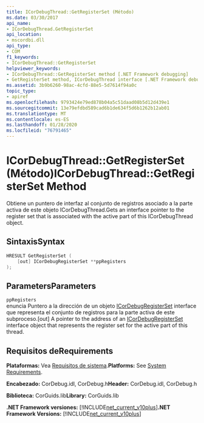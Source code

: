 ```yaml
---
title: ICorDebugThread::GetRegisterSet (Método)
ms.date: 03/30/2017
api_name:
- ICorDebugThread.GetRegisterSet
api_location:
- mscordbi.dll
api_type:
- COM
f1_keywords:
- ICorDebugThread::GetRegisterSet
helpviewer_keywords:
- ICorDebugThread::GetRegisterSet method [.NET Framework debugging]
- GetRegisterSet method, ICorDebugThread interface [.NET Framework debugging]
ms.assetid: 3b9b6260-98ac-4cfd-88e5-5d7614f94a0c
topic_type:
- apiref
ms.openlocfilehash: 9793424e79ed878b04a5c51daad08b5d12d439e1
ms.sourcegitcommit: 13e79efdbd589cad6b1de634f5d6b1262b12ab01
ms.translationtype: MT
ms.contentlocale: es-ES
ms.lasthandoff: 01/28/2020
ms.locfileid: "76791465"
---
```

# <a name="icordebugthreadgetregisterset-method"></a><span data-ttu-id="6cda7-102">ICorDebugThread::GetRegisterSet (Método)</span><span class="sxs-lookup"><span data-stu-id="6cda7-102">ICorDebugThread::GetRegisterSet Method</span></span>
<span data-ttu-id="6cda7-103">Obtiene un puntero de interfaz al conjunto de registros asociado a la parte activa de este objeto ICorDebugThread.</span><span class="sxs-lookup"><span data-stu-id="6cda7-103">Gets an interface pointer to the register set that is associated with the active part of this ICorDebugThread object.</span></span>  
  
## <a name="syntax"></a><span data-ttu-id="6cda7-104">Sintaxis</span><span class="sxs-lookup"><span data-stu-id="6cda7-104">Syntax</span></span>  
  
```cpp  
HRESULT GetRegisterSet (  
    [out] ICorDebugRegisterSet **ppRegisters  
);  
```  
  
## <a name="parameters"></a><span data-ttu-id="6cda7-105">Parameters</span><span class="sxs-lookup"><span data-stu-id="6cda7-105">Parameters</span></span>  
 `ppRegisters`  
 <span data-ttu-id="6cda7-106">enuncia Puntero a la dirección de un objeto [ICorDebugRegisterSet](icordebugregisterset-interface.md) interface que representa el conjunto de registros para la parte activa de este subproceso.</span><span class="sxs-lookup"><span data-stu-id="6cda7-106">[out] A pointer to the address of an [ICorDebugRegisterSet](icordebugregisterset-interface.md) interface object that represents the register set for the active part of this thread.</span></span>  
  
## <a name="requirements"></a><span data-ttu-id="6cda7-107">Requisitos de</span><span class="sxs-lookup"><span data-stu-id="6cda7-107">Requirements</span></span>  
 <span data-ttu-id="6cda7-108">**Plataformas:** Vea [Requisitos de sistema](../../../../docs/framework/get-started/system-requirements.md).</span><span class="sxs-lookup"><span data-stu-id="6cda7-108">**Platforms:** See [System Requirements](../../../../docs/framework/get-started/system-requirements.md).</span></span>  
  
 <span data-ttu-id="6cda7-109">**Encabezado:** CorDebug.idl, CorDebug.h</span><span class="sxs-lookup"><span data-stu-id="6cda7-109">**Header:** CorDebug.idl, CorDebug.h</span></span>  
  
 <span data-ttu-id="6cda7-110">**Biblioteca:** CorGuids.lib</span><span class="sxs-lookup"><span data-stu-id="6cda7-110">**Library:** CorGuids.lib</span></span>  
  
 <span data-ttu-id="6cda7-111">**.NET Framework versiones:** [!INCLUDE[net_current_v10plus](../../../../includes/net-current-v10plus-md.md)]</span><span class="sxs-lookup"><span data-stu-id="6cda7-111">**.NET Framework Versions:** [!INCLUDE[net_current_v10plus](../../../../includes/net-current-v10plus-md.md)]</span></span>
